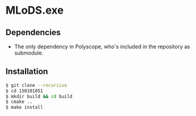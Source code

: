 # MLoDS.exe

## Dependencies

- The only dependency in Polyscope, who's included in the repository as submodule.


## Installation
```bash
$ git clone --recursive 
$ cd 150101051
$ mkdir build && cd build
$ cmake .. 
$ make install
```

